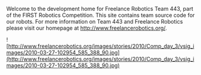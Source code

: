 Welcome to the development home for Freelance Robotics Team 443, part of the FIRST Robotics Competition. This site contains team source code for our robots. For more information on Team 443 and Freelance Robotics please visit our homepage at http://www.freelancerobotics.org/.

![http://www.freelancerobotics.org/images/stories/2010/Comp_day_3/vsig_images/2010-03-27-102954_585_388_90.jpg](http://www.freelancerobotics.org/images/stories/2010/Comp_day_3/vsig_images/2010-03-27-102954_585_388_90.jpg)